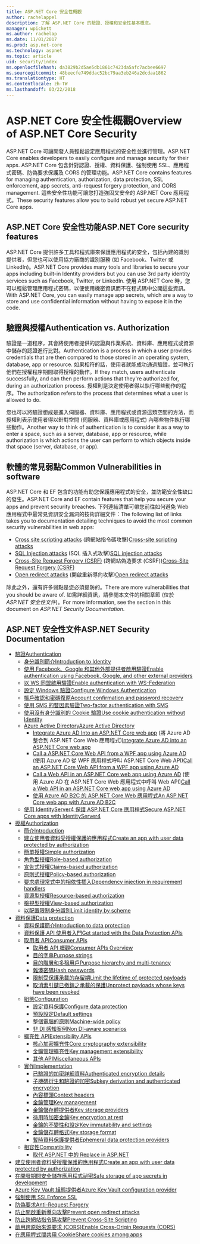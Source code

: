 ```yaml
---
title: ASP.NET Core 安全性概觀
author: rachelappel
description: 了解 ASP.NET Core 的驗證、授權和安全性基本概念。
manager: wpickett
ms.author: rachelap
ms.date: 11/01/2017
ms.prod: asp.net-core
ms.technology: aspnet
ms.topic: article
uid: security/index
ms.openlocfilehash: da3829b2d5ae5db1861c7423da5afc7acbee6697
ms.sourcegitcommit: 48beecfe749ddac52bc79aa3eb246a2dcdaa1862
ms.translationtype: HT
ms.contentlocale: zh-TW
ms.lasthandoff: 03/22/2018
---
```

# <a name="overview-of-aspnet-core-security"></a><span data-ttu-id="25edb-103">ASP.NET Core 安全性概觀</span><span class="sxs-lookup"><span data-stu-id="25edb-103">Overview of ASP.NET Core Security</span></span>

<span data-ttu-id="25edb-104">ASP.NET Core 可讓開發人員輕鬆設定應用程式的安全性並進行管理。</span><span class="sxs-lookup"><span data-stu-id="25edb-104">ASP.NET Core enables developers to easily configure and manage security for their apps.</span></span> <span data-ttu-id="25edb-105">ASP.NET Core 包含針對認證、授權、資料保護、強制使用 SSL、應用程式密碼、防偽要求保護及 CORS 的管理功能。</span><span class="sxs-lookup"><span data-stu-id="25edb-105">ASP.NET Core contains features for managing authentication, authorization, data protection, SSL enforcement, app secrets, anti-request forgery protection, and CORS management.</span></span> <span data-ttu-id="25edb-106">這些安全性功能可讓您打造強固又安全的 ASP.NET Core 應用程式。</span><span class="sxs-lookup"><span data-stu-id="25edb-106">These security features allow you to build robust yet secure ASP.NET Core apps.</span></span>

## <a name="aspnet-core-security-features"></a><span data-ttu-id="25edb-107">ASP.NET Core 安全性功能</span><span class="sxs-lookup"><span data-stu-id="25edb-107">ASP.NET Core security features</span></span>

<span data-ttu-id="25edb-108">ASP.NET Core 提供許多工具和程式庫來保護應用程式的安全，包括內建的識別提供者，但您也可以使用協力廠商的識別服務 (如 Facebook、Twitter 或 LinkedIn)。</span><span class="sxs-lookup"><span data-stu-id="25edb-108">ASP.NET Core provides many tools and libraries to secure your apps including built-in Identity providers but you can use 3rd party identity services such as Facebook, Twitter, or LinkedIn.</span></span> <span data-ttu-id="25edb-109">使用 ASP.NET Core 時，您可以輕鬆管理應用程式密碼，以便使用機密資訊而不在程式碼中公開這些資訊。</span><span class="sxs-lookup"><span data-stu-id="25edb-109">With ASP.NET Core, you can easily manage app secrets, which are a way to store and use confidential information without having to expose it in the code.</span></span>

## <a name="authentication-vs-authorization"></a><span data-ttu-id="25edb-110">驗證與授權</span><span class="sxs-lookup"><span data-stu-id="25edb-110">Authentication vs. Authorization</span></span>

<span data-ttu-id="25edb-111">驗證是一道程序，其會將使用者提供的認證與作業系統、資料庫、應用程式或資源中儲存的認證進行比對。</span><span class="sxs-lookup"><span data-stu-id="25edb-111">Authentication is a process in which a user provides credentials that are then compared to those stored in an operating system, database, app or resource.</span></span> <span data-ttu-id="25edb-112">如果相符的話，使用者就能成功通過驗證，並可執行他們在授權程序期間取得授權的動作。</span><span class="sxs-lookup"><span data-stu-id="25edb-112">If they match, users authenticate successfully, and can then perform actions that they're authorized for, during an authorization process.</span></span> <span data-ttu-id="25edb-113">授權則是決定使用者得以執行哪些動作的程序。</span><span class="sxs-lookup"><span data-stu-id="25edb-113">The authorization refers to the process that determines what a user is allowed to do.</span></span>

<span data-ttu-id="25edb-114">您也可以將驗證想成是進入伺服器、資料庫、應用程式或資源這類空間的方法，而授權則表示使用者得以針對空間 (伺服器、資料庫或應用程式) 內哪些物件執行哪些動作。</span><span class="sxs-lookup"><span data-stu-id="25edb-114">Another way to think of authentication is to consider it as a way to enter a space, such as a server, database, app or resource, while authorization is which actions the user can perform to which objects inside that space (server, database, or app).</span></span>

## <a name="common-vulnerabilities-in-software"></a><span data-ttu-id="25edb-115">軟體的常見弱點</span><span class="sxs-lookup"><span data-stu-id="25edb-115">Common Vulnerabilities in software</span></span>

<span data-ttu-id="25edb-116">ASP.NET Core 和 EF 包含的功能有助您保護應用程式的安全，並防範安全性缺口的發生。</span><span class="sxs-lookup"><span data-stu-id="25edb-116">ASP.NET Core and EF contain features that help you secure your apps and prevent security breaches.</span></span> <span data-ttu-id="25edb-117">下列連結清單可帶您前往如何避免 Web 應用程式中最常見資訊安全漏洞的技術詳細文件：</span><span class="sxs-lookup"><span data-stu-id="25edb-117">The following list of links takes you to documentation detailing techniques to avoid the most common security vulnerabilities in web apps:</span></span>

* <span data-ttu-id="25edb-118">[Cross site scripting attacks](xref:security/cross-site-scripting) (跨網站指令碼攻擊)</span><span class="sxs-lookup"><span data-stu-id="25edb-118">[Cross-site scripting attacks](xref:security/cross-site-scripting)</span></span>
* <span data-ttu-id="25edb-119">[SQL Injection attacks](https://docs.microsoft.com/ef/core/querying/raw-sql) (SQL 插入式攻擊)</span><span class="sxs-lookup"><span data-stu-id="25edb-119">[SQL injection attacks](https://docs.microsoft.com/ef/core/querying/raw-sql)</span></span>
* <span data-ttu-id="25edb-120">[Cross-Site Request Forgery (CSRF)](xref:security/anti-request-forgery) (跨網站偽造要求 (CSRF))</span><span class="sxs-lookup"><span data-stu-id="25edb-120">[Cross-Site Request Forgery (CSRF)](xref:security/anti-request-forgery)</span></span>
* <span data-ttu-id="25edb-121">[Open redirect attacks](xref:security/preventing-open-redirects) (開啟重新導向攻擊)</span><span class="sxs-lookup"><span data-stu-id="25edb-121">[Open redirect attacks](xref:security/preventing-open-redirects)</span></span>

<span data-ttu-id="25edb-122">除此之外，還有許多弱點是您必須提防的。</span><span class="sxs-lookup"><span data-stu-id="25edb-122">There are more vulnerabilities that you should be aware of.</span></span> <span data-ttu-id="25edb-123">如需詳細資訊，請參閱本文件的相關章節 (位於 *ASP.NET 安全性文件*)。</span><span class="sxs-lookup"><span data-stu-id="25edb-123">For more information, see the section in this document on *ASP.NET Security Documentation*.</span></span>

## <a name="aspnet-security-documentation"></a><span data-ttu-id="25edb-124">ASP.NET 安全性文件</span><span class="sxs-lookup"><span data-stu-id="25edb-124">ASP.NET Security Documentation</span></span>

*   [<span data-ttu-id="25edb-125">驗證</span><span class="sxs-lookup"><span data-stu-id="25edb-125">Authentication</span></span>](xref:security/authentication/index)
    *   [<span data-ttu-id="25edb-126">身分識別簡介</span><span class="sxs-lookup"><span data-stu-id="25edb-126">Introduction to Identity</span></span>](xref:security/authentication/identity)
    *   [<span data-ttu-id="25edb-127">使用 Facebook、Google 和其他外部提供者啟用驗證</span><span class="sxs-lookup"><span data-stu-id="25edb-127">Enable authentication using Facebook, Google, and other external providers</span></span>](xref:security/authentication/social/index)
    *   [<span data-ttu-id="25edb-128">以 WS 同盟啟用驗證</span><span class="sxs-lookup"><span data-stu-id="25edb-128">Enable authentication with WS-Federation</span></span>](xref:security/authentication/ws-federation)
    * [<span data-ttu-id="25edb-129">設定 Windows 驗證</span><span class="sxs-lookup"><span data-stu-id="25edb-129">Configure Windows Authentication</span></span>](xref:security/authentication/windowsauth)
    *   [<span data-ttu-id="25edb-130">帳戶確認和密碼復原</span><span class="sxs-lookup"><span data-stu-id="25edb-130">Account confirmation and password recovery</span></span>](xref:security/authentication/accconfirm)
    *   [<span data-ttu-id="25edb-131">使用 SMS 的雙因素驗證</span><span class="sxs-lookup"><span data-stu-id="25edb-131">Two-factor authentication with SMS</span></span>](xref:security/authentication/2fa)
    *   [<span data-ttu-id="25edb-132">使用沒有身分識別的 Cookie 驗證</span><span class="sxs-lookup"><span data-stu-id="25edb-132">Use cookie authentication without Identity</span></span>](xref:security/authentication/cookie)
    *   [<span data-ttu-id="25edb-133">Azure Active Directory</span><span class="sxs-lookup"><span data-stu-id="25edb-133">Azure Active Directory</span></span>](xref:security/authentication/azure-active-directory/index)
        *   <span data-ttu-id="25edb-134">[Integrate Azure AD Into an ASP.NET Core web app](https://azure.microsoft.com/documentation/samples/active-directory-dotnet-webapp-openidconnect-aspnetcore/) (將 Azure AD 整合到 ASP.NET Core Web 應用程式)</span><span class="sxs-lookup"><span data-stu-id="25edb-134">[Integrate Azure AD into an ASP.NET Core web app](https://azure.microsoft.com/documentation/samples/active-directory-dotnet-webapp-openidconnect-aspnetcore/)</span></span>
        *   <span data-ttu-id="25edb-135">[Call a ASP.NET Core Web API from a WPF app using Azure AD](https://azure.microsoft.com/documentation/samples/active-directory-dotnet-native-aspnetcore/) (使用 Azure AD 從 WPF 應用程式呼叫 ASP.NET Core Web API)</span><span class="sxs-lookup"><span data-stu-id="25edb-135">[Call an ASP.NET Core Web API from a WPF app using Azure AD](https://azure.microsoft.com/documentation/samples/active-directory-dotnet-native-aspnetcore/)</span></span>
        *   <span data-ttu-id="25edb-136">[Call a Web API in an ASP.NET Core web app using Azure AD](https://azure.microsoft.com/documentation/samples/active-directory-dotnet-webapp-webapi-openidconnect-aspnetcore/) (使用 Azure AD 在 ASP.NET Core Web 應用程式中呼叫 Web API)</span><span class="sxs-lookup"><span data-stu-id="25edb-136">[Call a Web API in an ASP.NET Core web app using Azure AD](https://azure.microsoft.com/documentation/samples/active-directory-dotnet-webapp-webapi-openidconnect-aspnetcore/)</span></span>
        *   [<span data-ttu-id="25edb-137">使用 Azure AD B2C 的 ASP.NET Core Web 應用程式</span><span class="sxs-lookup"><span data-stu-id="25edb-137">An ASP.NET Core web app with Azure AD B2C</span></span>](https://azure.microsoft.com/resources/samples/active-directory-b2c-dotnetcore-webapp/)
    *   [<span data-ttu-id="25edb-138">使用 IdentityServer4 保護 ASP.NET Core 應用程式</span><span class="sxs-lookup"><span data-stu-id="25edb-138">Secure ASP.NET Core apps with IdentityServer4</span></span>](https://identityserver4.readthedocs.io)
*   [<span data-ttu-id="25edb-139">授權</span><span class="sxs-lookup"><span data-stu-id="25edb-139">Authorization</span></span>](xref:security/authorization/index)
    *   [<span data-ttu-id="25edb-140">簡介</span><span class="sxs-lookup"><span data-stu-id="25edb-140">Introduction</span></span>](xref:security/authorization/introduction)
    *   [<span data-ttu-id="25edb-141">建立使用者資料受授權保護的應用程式</span><span class="sxs-lookup"><span data-stu-id="25edb-141">Create an app with user data protected by authorization</span></span>](xref:security/authorization/secure-data)
    *   [<span data-ttu-id="25edb-142">簡單授權</span><span class="sxs-lookup"><span data-stu-id="25edb-142">Simple authorization</span></span>](xref:security/authorization/simple)
    *   [<span data-ttu-id="25edb-143">角色型授權</span><span class="sxs-lookup"><span data-stu-id="25edb-143">Role-based authorization</span></span>](xref:security/authorization/roles)
    *   [<span data-ttu-id="25edb-144">宣告式授權</span><span class="sxs-lookup"><span data-stu-id="25edb-144">Claims-based authorization</span></span>](xref:security/authorization/claims)
    *   [<span data-ttu-id="25edb-145">原則式授權</span><span class="sxs-lookup"><span data-stu-id="25edb-145">Policy-based authorization</span></span>](xref:security/authorization/policies)
    *   [<span data-ttu-id="25edb-146">要求處理常式中的相依性插入</span><span class="sxs-lookup"><span data-stu-id="25edb-146">Dependency injection in requirement handlers</span></span>](xref:security/authorization/dependencyinjection)
    *   [<span data-ttu-id="25edb-147">資源型授權</span><span class="sxs-lookup"><span data-stu-id="25edb-147">Resource-based authorization</span></span>](xref:security/authorization/resourcebased)
    *   [<span data-ttu-id="25edb-148">檢視型授權</span><span class="sxs-lookup"><span data-stu-id="25edb-148">View-based authorization</span></span>](xref:security/authorization/views)
    *   [<span data-ttu-id="25edb-149">以配置限制身分識別</span><span class="sxs-lookup"><span data-stu-id="25edb-149">Limit identity by scheme</span></span>](xref:security/authorization/limitingidentitybyscheme)
*   [<span data-ttu-id="25edb-150">資料保護</span><span class="sxs-lookup"><span data-stu-id="25edb-150">Data protection</span></span>](xref:security/data-protection/index)
    *   [<span data-ttu-id="25edb-151">資料保護簡介</span><span class="sxs-lookup"><span data-stu-id="25edb-151">Introduction to data protection</span></span>](xref:security/data-protection/introduction)
    *   [<span data-ttu-id="25edb-152">資料保護 API 使用者入門</span><span class="sxs-lookup"><span data-stu-id="25edb-152">Get started with the Data Protection APIs</span></span>](xref:security/data-protection/using-data-protection)
    *   [<span data-ttu-id="25edb-153">取用者 API</span><span class="sxs-lookup"><span data-stu-id="25edb-153">Consumer APIs</span></span>](xref:security/data-protection/consumer-apis/index)
        *   [<span data-ttu-id="25edb-154">取用者 API 概觀</span><span class="sxs-lookup"><span data-stu-id="25edb-154">Consumer APIs Overview</span></span>](xref:security/data-protection/consumer-apis/overview)
        *   [<span data-ttu-id="25edb-155">目的字串</span><span class="sxs-lookup"><span data-stu-id="25edb-155">Purpose strings</span></span>](xref:security/data-protection/consumer-apis/purpose-strings)
        *   [<span data-ttu-id="25edb-156">目的階層和多租用戶</span><span class="sxs-lookup"><span data-stu-id="25edb-156">Purpose hierarchy and multi-tenancy</span></span>](xref:security/data-protection/consumer-apis/purpose-strings-multitenancy)
        *   [<span data-ttu-id="25edb-157">雜湊密碼</span><span class="sxs-lookup"><span data-stu-id="25edb-157">Hash passwords</span></span>](xref:security/data-protection/consumer-apis/password-hashing)
        *   [<span data-ttu-id="25edb-158">限制受保護承載的存留期</span><span class="sxs-lookup"><span data-stu-id="25edb-158">Limit the lifetime of protected payloads</span></span>](xref:security/data-protection/consumer-apis/limited-lifetime-payloads)
        *   [<span data-ttu-id="25edb-159">取消索引鍵已撤銷之承載的保護</span><span class="sxs-lookup"><span data-stu-id="25edb-159">Unprotect payloads whose keys have been revoked</span></span>](xref:security/data-protection/consumer-apis/dangerous-unprotect)
    *   [<span data-ttu-id="25edb-160">組態</span><span class="sxs-lookup"><span data-stu-id="25edb-160">Configuration</span></span>](xref:security/data-protection/configuration/index)
        *   [<span data-ttu-id="25edb-161">設定資料保護</span><span class="sxs-lookup"><span data-stu-id="25edb-161">Configure data protection</span></span>](xref:security/data-protection/configuration/overview)
        *   [<span data-ttu-id="25edb-162">預設設定</span><span class="sxs-lookup"><span data-stu-id="25edb-162">Default settings</span></span>](xref:security/data-protection/configuration/default-settings)
        *   [<span data-ttu-id="25edb-163">整個電腦的原則</span><span class="sxs-lookup"><span data-stu-id="25edb-163">Machine-wide policy</span></span>](xref:security/data-protection/configuration/machine-wide-policy)
        *   [<span data-ttu-id="25edb-164">非 DI 感知案例</span><span class="sxs-lookup"><span data-stu-id="25edb-164">Non DI-aware scenarios</span></span>](xref:security/data-protection/configuration/non-di-scenarios)
    *   [<span data-ttu-id="25edb-165">擴充性 API</span><span class="sxs-lookup"><span data-stu-id="25edb-165">Extensibility APIs</span></span>](xref:security/data-protection/extensibility/index)
        *   [<span data-ttu-id="25edb-166">核心加密擴充性</span><span class="sxs-lookup"><span data-stu-id="25edb-166">Core cryptography extensibility</span></span>](xref:security/data-protection/extensibility/core-crypto)
        *   [<span data-ttu-id="25edb-167">金鑰管理擴充性</span><span class="sxs-lookup"><span data-stu-id="25edb-167">Key management extensibility</span></span>](xref:security/data-protection/extensibility/key-management)
        *   [<span data-ttu-id="25edb-168">其他 API</span><span class="sxs-lookup"><span data-stu-id="25edb-168">Miscellaneous APIs</span></span>](xref:security/data-protection/extensibility/misc-apis)
    *   [<span data-ttu-id="25edb-169">實作</span><span class="sxs-lookup"><span data-stu-id="25edb-169">Implementation</span></span>](xref:security/data-protection/implementation/index)
        *   [<span data-ttu-id="25edb-170">已驗證的加密詳細資料</span><span class="sxs-lookup"><span data-stu-id="25edb-170">Authenticated encryption details</span></span>](xref:security/data-protection/implementation/authenticated-encryption-details)
        *   [<span data-ttu-id="25edb-171">子機碼衍生和驗證的加密</span><span class="sxs-lookup"><span data-stu-id="25edb-171">Subkey derivation and authenticated encryption</span></span>](xref:security/data-protection/implementation/subkeyderivation)
        *   [<span data-ttu-id="25edb-172">內容標頭</span><span class="sxs-lookup"><span data-stu-id="25edb-172">Context headers</span></span>](xref:security/data-protection/implementation/context-headers)
        *   [<span data-ttu-id="25edb-173">金鑰管理</span><span class="sxs-lookup"><span data-stu-id="25edb-173">Key management</span></span>](xref:security/data-protection/implementation/key-management)
        *   [<span data-ttu-id="25edb-174">金鑰儲存體提供者</span><span class="sxs-lookup"><span data-stu-id="25edb-174">Key storage providers</span></span>](xref:security/data-protection/implementation/key-storage-providers)
        *   [<span data-ttu-id="25edb-175">待用時加密金鑰</span><span class="sxs-lookup"><span data-stu-id="25edb-175">Key encryption at rest</span></span>](xref:security/data-protection/implementation/key-encryption-at-rest)
        *   [<span data-ttu-id="25edb-176">金鑰的不變性和設定</span><span class="sxs-lookup"><span data-stu-id="25edb-176">Key immutability and settings</span></span>](xref:security/data-protection/implementation/key-immutability)
        *   [<span data-ttu-id="25edb-177">金鑰儲存體格式</span><span class="sxs-lookup"><span data-stu-id="25edb-177">Key storage format</span></span>](xref:security/data-protection/implementation/key-storage-format)
        *   [<span data-ttu-id="25edb-178">暫時資料保護提供者</span><span class="sxs-lookup"><span data-stu-id="25edb-178">Ephemeral data protection providers</span></span>](xref:security/data-protection/implementation/key-storage-ephemeral)
    *   [<span data-ttu-id="25edb-179">相容性</span><span class="sxs-lookup"><span data-stu-id="25edb-179">Compatibility</span></span>](xref:security/data-protection/compatibility/index)
        *   [<span data-ttu-id="25edb-180">取代 ASP.NET 中的 <machineKey></span><span class="sxs-lookup"><span data-stu-id="25edb-180">Replace <machineKey> in ASP.NET</span></span>](xref:security/data-protection/compatibility/replacing-machinekey)
*   [<span data-ttu-id="25edb-181">建立使用者資料受授權保護的應用程式</span><span class="sxs-lookup"><span data-stu-id="25edb-181">Create an app with user data protected by authorization</span></span>](xref:security/authorization/secure-data)
*   [<span data-ttu-id="25edb-182">在開發期間安全儲存應用程式祕密</span><span class="sxs-lookup"><span data-stu-id="25edb-182">Safe storage of app secrets in development</span></span>](xref:security/app-secrets)
*   [<span data-ttu-id="25edb-183">Azure Key Vault 組態提供者</span><span class="sxs-lookup"><span data-stu-id="25edb-183">Azure Key Vault configuration provider</span></span>](xref:security/key-vault-configuration)
*   [<span data-ttu-id="25edb-184">強制使用 SSL</span><span class="sxs-lookup"><span data-stu-id="25edb-184">Enforce SSL</span></span>](xref:security/enforcing-ssl)
*   [<span data-ttu-id="25edb-185">防偽要求</span><span class="sxs-lookup"><span data-stu-id="25edb-185">Anti-Request Forgery</span></span>](xref:security/anti-request-forgery)
*   [<span data-ttu-id="25edb-186">防止開啟重新導向攻擊</span><span class="sxs-lookup"><span data-stu-id="25edb-186">Prevent open redirect attacks</span></span>](xref:security/preventing-open-redirects)
*   [<span data-ttu-id="25edb-187">防止跨網站指令碼攻擊</span><span class="sxs-lookup"><span data-stu-id="25edb-187">Prevent Cross-Site Scripting</span></span>](xref:security/cross-site-scripting)
*   [<span data-ttu-id="25edb-188">啟用跨原始來源要求 (CORS)</span><span class="sxs-lookup"><span data-stu-id="25edb-188">Enable Cross-Origin Requests (CORS)</span></span>](xref:security/cors)
*   [<span data-ttu-id="25edb-189">在應用程式間共用 Cookie</span><span class="sxs-lookup"><span data-stu-id="25edb-189">Share cookies among apps</span></span>](xref:security/cookie-sharing)
